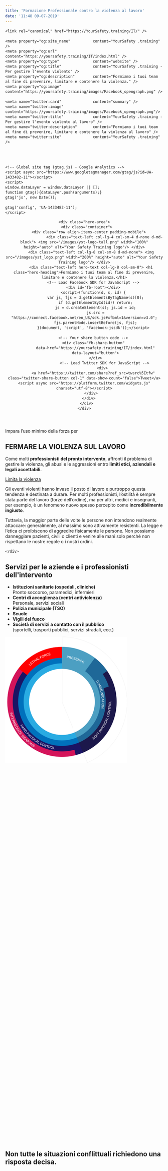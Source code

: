 ```yaml
---
title: 'Formazione Professionale contro la violenza al lavoro'
date: '11:48 09-07-2019'
---
```


<html lang="it">
  <head>
    <meta charset="utf-8">
    <meta http-equiv="X-UA-Compatible" content="IE=edge">
    <meta name="viewport" content="width=device-width, initial-scale=1, maximum-scale=1, user-scalable=no">
    <title>Your Safety Training - Formare professionisti dell'emergenza per combattere la violenza sul lavoro</title>
    <meta name="description" content="Gestire persone resistenti grazie alla nostra formazione dedicata ai professionisti dell'emergenza.">
    <meta name="" keywords="polizia, forze dell'ordine, infermiera, ospedale, unità psichiatriche, medico, psicologo, clinica, violenza sul lavoro">
    <!-- Bootstrap -->
    <link rel="stylesheet" href="/scss/bootstrap-4.0.0.css" >
    <link rel="stylesheet" href="/scss/bluecells.css">
    <link rel="stylesheet" href="https://use.typekit.net/rqs1uhe.css">
    <!-- responsive -->
    <link rel="stylesheet" href="/scss/responsive.css">

    <link rel="canonical" href="https://YourSafety.training/IT/" />

    <meta property="og:site_name"          content="YourSafety .training" />
    <meta property="og:url"                content="https://yoursafety.training/IT/index.html" />
    <meta property="og:type"               content="website" />
    <meta property="og:title"              content="YourSafety .training - Per gestire l'evento violento" />
    <meta property="og:description"        content="Formiamo i tuoi team al fine di prevenire, limitare e contenere la violenza." />
    <meta property="og:image"              content="https://yoursafety.training/images/Facebook_opengraph.png" />

    <meta name="twitter:card"              content="summary" />
    <meta name="twitter:image"             content="https://yoursafety.training/images/Facebook_opengraph.png"/>
    <meta name="twitter:title"             content="YourSafety .training - Per gestire l'evento violento al lavoro" />
    <meta name="twitter:description"       content="Formiamo i tuoi team al fine di prevenire, limitare e contenere la violenza al lavoro" />
    <meta name="twitter:site"              content="YourSafety .training" />




    <!-- Global site tag (gtag.js) - Google Analytics -->
    <script async src="https://www.googletagmanager.com/gtag/js?id=UA-1433482-11"></script>
    <script>
    window.dataLayer = window.dataLayer || [];
    function gtag(){dataLayer.push(arguments);}
    gtag('js', new Date());

    gtag('config', 'UA-1433482-11');
    </script>

  </head>
  <body>
  
  <header>
    <div class="overlay"></div>

    <div class="hero-area">
      <div class="container">
        <div class="row align-items-center padding-mobile">
                      <div class="text-left col-lg-4 col-sm-4 d-none d-md-block"> <img src="/images/yst-logo-tall.png" width="100%" height="auto" alt="Your Safety Training logo"/> </div>
          <div class="text-left col-lg-8 col-sm-8 d-md-none"> <img src="/images/yst_logo.png" width="200%" height="auto" alt="Your Safety Training logo"/> </div>
          <div class="text-left hero-text col-lg-8 col-sm-8"> <h1 class="hero-heading">Formiamo i tuoi team al fine di prevenire, limitare e contenere la violenza.</h1>
            <!-- Load Facebook SDK for JavaScript -->
            <div id="fb-root"></div>
            <script>(function(d, s, id) {
              var js, fjs = d.getElementsByTagName(s)[0];
              if (d.getElementById(id)) return;
              js = d.createElement(s); js.id = id;
              js.src = "https://connect.facebook.net/en_US/sdk.js#xfbml=1&version=v3.0";
              fjs.parentNode.insertBefore(js, fjs);
            }(document, 'script', 'facebook-jssdk'));</script>

            <!-- Your share button code -->
            <div class="fb-share-button"
              data-href="https://yoursafety.training/IT/index.html"
              data-layout="button">
              </div>
                      <!-- Load Twitter SDK for JavaScript -->
                    <div>
            <a href="https://twitter.com/share?ref_src=twsrc%5Etfw" class="twitter-share-button col-1" data-show-count="false">Tweet</a><script async src="https://platform.twitter.com/widgets.js" charset="utf-8"></script>
          </div>
        </div>
      </div>
    </div>
  </header>


  <div class="container">
    <div class="row align-items-end padding-mobile">
      <div class="text-left col-sm-6">
        <div class="text-left"> <span class="minus">Impara l’uso minimo della forza per</span>
        <h2>FERMARE LA VIOLENZA SUL LAVORO</h2>
        <p class="intro_text">Come molti <strong>professionisti del pronto intervento</strong>, affronti il problema di gestire la violenza, gli abusi e le aggressioni entro <b>limiti etici, aziendali e legali accettabili.</b></p>
        <p><a href="../IT/services.html" class="btn btn-secondary">Limita la violenza</a></p>
      </div>
    </div>
    <div class="text-left col-sm-5 offset-1">
      <p>Gli eventi violenti hanno invaso il posto di lavoro e purtroppo questa tendenza è destinata a durare. Per molti professionisti, l’ostilità è sempre stata parte del lavoro (forze dell’ordine), ma per altri, medici e insegnanti, per esempio, è un fenomeno nuovo spesso percepito come <strong>incredibilmente ingiusto</strong>.</p>
      <p>Tuttavia, la maggior parte delle volte le persone non intendono realmente attaccare: generalmente, al massimo sono attivamente resistenti. La legge e l’etica ci proibiscono di aggredire fisicamente le persone. Non possiamo danneggiare pazienti, civili o clienti e venire alle mani solo perché non rispettano le nostre regole o i nostri ordini.</p>

    </div>
  </div>
</div>
<div class="container">
  <div class="row padding-mobile">
    <div class="text-left col-sm-5">
      <h2>Servizi per le aziende e i professionisti dell'intervento</h2>
    </div>

  <div class="text-left col-sm-6 offset-1">
    <ul>
      <li><strong>Istituzioni sanitarie (ospedali, cliniche)</strong><br>
      Pronto soccorso, paramedici, infermieri</li>
      <li><strong>Centri di accoglienza (centri antiviolenza)</strong><br>
      Personale, servizi sociali</li>
      <li><strong>Polizia municipale (TSO)</strong></li>
      <li><strong>Scuole</strong></li>
      <li><strong>Vigili del fuoco</strong></li>
      <li><strong>Società di servizi a contatto con il pubblico</strong><br>
      (sportelli, trasporti pubblici, servizi stradali, ecc.)</li>
    </ul>
  </div>
</div>
</div>
<div class="container-fluid">
  <div class="row intro align-items-center">
    <div class="text-center col-lg-10 offset-1 col-md-10" style="min-height:40vh;"><img src="/images/legal_force.png" height="400" width="auto" alt="Cerchio della violenza"></div>
    <div class="text-center col-lg-10 offset-1 col-md-10">
      <h2>Non tutte le situazioni conflittuali richiedono una risposta decisa.</h2>
    </div>
  </div>
</div>

</body>
<!-- jQuery (necessary for Bootstrap's JavaScript plugins) -->
<script src="../js/jquery-3.2.1.min.js"></script>
<!-- Include all compiled plugins (below), or include individual files as needed -->
<script src="../js/popper.min.js"></script>
<script src="../js/bootstrap-4.0.0.js"></script>

</html>
